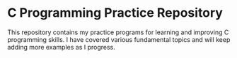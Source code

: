 # C Programming Practice Repository

This repository contains my practice programs for learning and improving C programming skills. I have covered various fundamental topics and will keep adding more examples as I progress.
